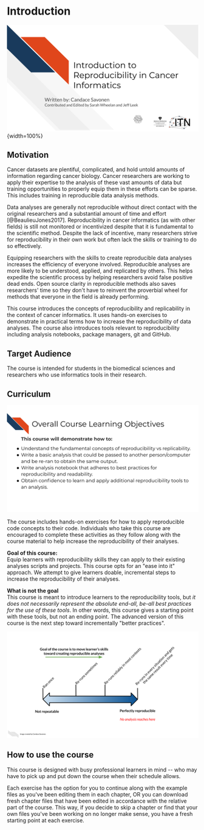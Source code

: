 


# Introduction

![](resources/images/01-intro_files/figure-docx//1LMurysUhCjZb7DVF6KS9QmJ5NBjwWVjRn40MS9f2noE_gd422c5de97_0_0.png){width=100%}

## Motivation

Cancer datasets are plentiful, complicated, and hold untold amounts of information regarding cancer biology. Cancer researchers are working to apply their expertise to the analysis of these vast amounts of data but training opportunities to properly equip them in these efforts can be sparse. This includes training in reproducible data analysis methods.

Data analyses are generally not reproducible without direct contact with the original researchers and a substantial amount of time and effort [@BeaulieuJones2017]. Reproducibility in cancer informatics (as with other fields) is still not monitored or incentivized despite that it is fundamental to the scientific method. Despite the lack of incentive, many researchers strive for reproducibility in their own work but often lack the skills or training to do so effectively.

Equipping researchers with the skills to create reproducible data analyses increases the efficiency of everyone involved. Reproducible analyses are more likely to be understood, applied, and replicated by others. This helps expedite the scientific process by helping researchers avoid false positive dead ends. Open source clarity in reproducible methods also saves researchers' time so they don't have to reinvent the proverbial wheel for methods that everyone in the field is already performing.

This course introduces the concepts of reproducibility and replicability in the context of cancer informatics. It uses hands-on exercises to demonstrate in practical terms how to increase the reproducibility of data analyses. The course also introduces tools relevant to reproducibility including analysis notebooks, package managers, git and GitHub.

## Target Audience  

The course is intended for students in the biomedical sciences and researchers who use informatics tools in their research.

## Curriculum  

![](resources/images/01-intro_files/figure-docx//1LMurysUhCjZb7DVF6KS9QmJ5NBjwWVjRn40MS9f2noE_gd422c5de97_0_10.png)

The course includes hands-on exercises for how to apply reproducible code concepts to their code. Individuals who take this course are encouraged to complete these activities as they follow along with the course material to help increase the reproducibility of their analyses.

**Goal of this course:**  
Equip learners with reproducibility skills they can apply to their existing analyses scripts and projects. This course opts for an "ease into it" approach. We attempt to give learners doable, incremental steps to increase the reproducibility of their analyses.

**What is not the goal**  
This course is meant to introduce learners to the reproducibility tools, but _it does not necessarily represent the absolute end-all, be-all best practices for the use of these tools_. In other words, this course gives a starting point with these tools, but not an ending point. The advanced version of this course is the next step toward incrementally "better practices".

![](resources/images/01-intro_files/figure-docx//1LMurysUhCjZb7DVF6KS9QmJ5NBjwWVjRn40MS9f2noE_g1006ff8e7e9_48_3.png)

## How to use the course

This course is designed with busy professional learners in mind -- who may have to pick up and put down the course when their schedule allows.

Each exercise has the option for you to continue along with the example files as you've been editing them in each chapter, OR you can download fresh chapter files that have been edited in accordance with the relative part of the course. This way, if you decide to skip a chapter or find that your own files you've been working on no longer make sense, you have a fresh starting point at each exercise.

